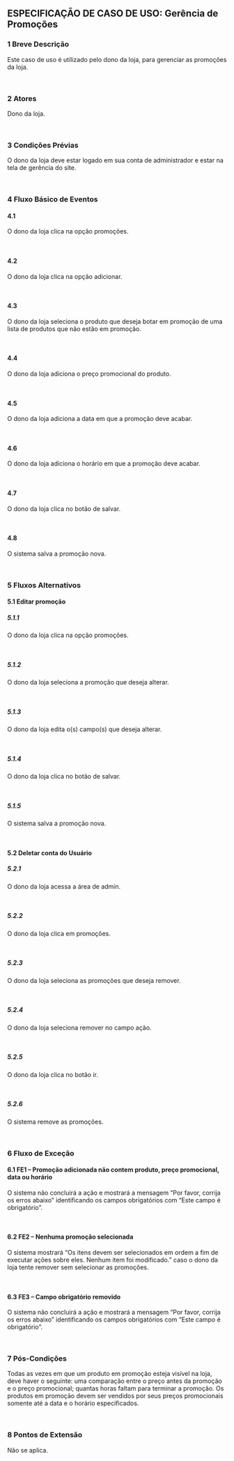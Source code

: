 ## ESPECIFICAÇÃO DE CASO DE USO: Gerência de Promoções

### 1 Breve Descrição

Este caso de uso é utilizado pelo dono da loja, para gerenciar as promoções da loja.

<br>

### 2 Atores

Dono da loja.

<br>

### 3 Condições Prévias

O dono da loja deve estar logado em sua conta de administrador e estar na tela de gerência do site.


<br>

### 4 Fluxo Básico de Eventos
#### 4.1 

O dono da loja clica na opção promoções.
    
<br>

#### 4.2

O dono da loja clica na opção adicionar.

<br>

#### 4.3

O dono da loja seleciona o produto que deseja botar em promoção de uma lista de produtos que não estão em promoção.

<br>

#### 4.4

O dono da loja adiciona o preço promocional do produto.

<br>

#### 4.5

O dono da loja adiciona a data em que a promoção deve acabar.

<br>

#### 4.6

O dono da loja adiciona o horário em que a promoção deve acabar.

<br>

#### 4.7

O dono da loja clica no botão de salvar.

<br>

#### 4.8

O sistema salva a promoção nova.

<br>

### 5 Fluxos Alternativos
#### 5.1 Editar promoção
##### 5.1.1

O dono da loja clica na opção promoções.

<br>

##### 5.1.2

O dono da loja seleciona a promoção que deseja alterar.

<br>

##### 5.1.3

O dono da loja edita o(s) campo(s) que deseja alterar.

<br>

##### 5.1.4

O dono da loja clica no botão de salvar.

<br>

##### 5.1.5

O sistema salva a promoção nova.

<br>

#### 5.2 Deletar conta do Usuário
##### 5.2.1

O dono da loja acessa a área de admin.

<br>

##### 5.2.2

O dono da loja clica em promoções.

<br>

##### 5.2.3

O dono da loja seleciona as promoções que deseja remover.

<br>

##### 5.2.4

O dono da loja seleciona remover no campo ação.

<br>

##### 5.2.5

O dono da loja clica no botão ir.

<br>

##### 5.2.6

O sistema remove as promoções.

<br>

### 6 Fluxo de Exceção
#### 6.1 FE1 – Promoção adicionada não contem produto, preço promocional, data ou horário

O sistema não concluirá a ação e mostrará a mensagem “Por favor, corrija os erros abaixo” identificando os campos obrigatórios com “Este campo é obrigatório”.

<br>

#### 6.2 FE2 – Nenhuma promoção selecionada

O sistema mostrará “Os itens devem ser selecionados em ordem a fim de executar ações sobre eles. Nenhum item foi modificado.” caso o dono da loja tente remover sem selecionar as promoções.

<br>

#### 6.3 FE3 – Campo obrigatório removido

O sistema não concluirá a ação e mostrará a mensagem “Por favor, corrija os erros abaixo” identificando os campos obrigatórios com “Este campo é obrigatório”.

<br>

### 7 Pós-Condições 

Todas as vezes em que um produto em promoção esteja visível na loja, deve haver o seguinte: uma comparação entre o preço antes da promoção e o preço promocional; quantas horas faltam para terminar a promoção.
Os produtos em promoção devem ser vendidos por seus preços promocionais somente até a data e o horário especificados.

<br>

### 8 Pontos de Extensão

Não se aplica.

<br>
